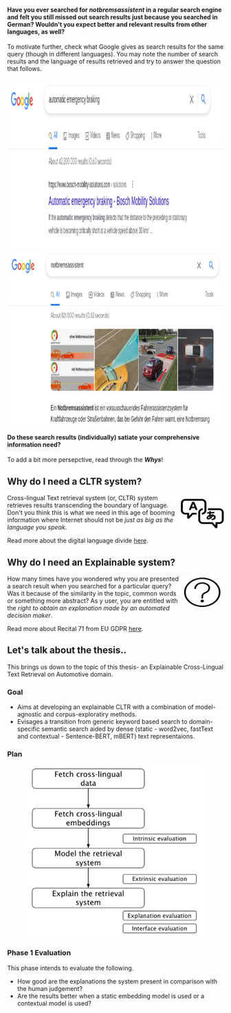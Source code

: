 #### Have you ever searched for *notbremsassistent* in a regular search engine and felt you still missed out search results just because you searched in German? Wouldn't you expect better and relevant results from other languages, as well? 


To motivate further, check what Google gives as search results for the same query (though in different languages). You may note the number of search results and the language of results retrieved and try to answer the question that follows. 

<p align="center">
  <img height="400" src="en_result.png">
  <img height="400" src="de_result.png">
</p>


#### Do these search results (individually) satiate your comprehensive information need?

To add a bit more persepctive, read through the **_Whys_**!

## Why do I need a CLTR system?

<img align="right" width="100" height="90" src="multilingual-icon-9.jpg">

Cross-lingual Text retrieval system (or, CLTR) system retrieves results transcending the boundary of language. Don't you think this is what we need in this age of booming information where Internet should not be *just as big as the language you speak*. 

Read more about the digital language divide [here](http://labs.theguardian.com/digital-language-divide/). 


## Why do I need an Explainable system?

<img align="right" width="100" height="80" src="explainable.png">

How many times have you wondered why you are presented a search result when you searched for a particular query? Was it because of the similarity in the topic, common words or something more abstract? As y user, you are entitled with the *right to obtain an explanation made by an automated decision maker*. 

Read more about Recital 71 from EU GDPR [here](https://www.privacy-regulation.eu/en/recital-71-GDPR.htm).

## Let's talk about the thesis..

This brings us down to the topic of this thesis- an Explainable Cross-Lingual Text Retrieval on Automotive domain.

### Goal

- Aims at developing an explainable CLTR with a combination of model-agnostic and corpus-exploratiry methods.
- Evisages a transition from generic keyword based search to domain-specific semantic search aided by dense (static - word2vec, fastText and contextual - Sentence-BERT, mBERT) text representaions.

### Plan 

<p align="center">
  <img height="400" src="plan.png">
</p>

### Phase 1 Evaluation

This phase intends to evaluate the following.
- How good are the explanations the system present in comparison with the human judgement?
- Are the results better when a static embedding model is used or a contextual model is used?
